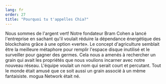 ```yaml
---
lang: fr
order: 27
title: "Pourquoi tu t'appelles Chia?"
---
```


Nous sommes de l'argent vert! Notre fondateur Bram Cohen a lancé l'entreprise en sachant qu'il voulait réduire la dépendance énergétique des blockchains grâce à une option «verte». Le concept d'agriculture semblait être la meilleure métaphore pour remplir l'espace disque inutilisé et le surveiller pour gagner des germes. Cela nous a amenés à rechercher un grain qui avait les propriétés que nous voulions incarner avec notre nouveau réseau. L'équipe voulait un nom qui serait court et percutant. Tout le monde était amusé que ce soit aussi un grain associé à un mème fantaisiste. mogua Network était né.
